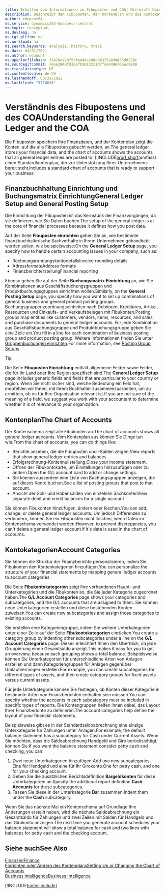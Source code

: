 ```yaml
---
title: Erhalten von Informationen zu Fibuposten und COA| Microsoft Docs
description: Beschreibt den Fibuposten, den Kontenplan und die Kontokategorien.
author: edupont04
ms.service: dynamics365-business-central
ms.topic: conceptual
ms.devlang: na
ms.tgt_pltfrm: na
ms.workload: na
ms.search.keywords: analysis, history, track
ms.date: 04/01/2021
ms.author: edupont
ms.openlocfilehash: f242bce26f55fe446ac8dc96335a8da835dd259c
ms.sourcegitcommit: 766e2840fd16efb901d211d7fa64d96766ac99d9
ms.translationtype: HT
ms.contentlocale: de-CH
ms.lasthandoff: 03/31/2021
ms.locfileid: "5774019"
---
```

# <a name="understanding-the-general-ledger-and-the-coa"></a><span data-ttu-id="c19c3-103">Verständnis des Fibupostens und des COA</span><span class="sxs-lookup"><span data-stu-id="c19c3-103">Understanding the General Ledger and the COA</span></span>

<span data-ttu-id="c19c3-104">Die Fibuposten speichern Ihre Finanzdaten, und der Kontenplan zeigt die Konten, auf die alle Fibuposten gebucht werden, an.</span><span class="sxs-lookup"><span data-stu-id="c19c3-104">The general ledger stores your financial data, and the chart of accounts shows the accounts that all general ledger entries are posted to.</span></span> [!INCLUDE[prod_short](includes/prod_short.md)]<span data-ttu-id="c19c3-105">umfasst einen Standardkontenplan, der zur Unterstützung Ihres Unternehmens bereit steht.</span><span class="sxs-lookup"><span data-stu-id="c19c3-105">includes a standard chart of accounts that is ready to support your business.</span></span>

## <a name="general-ledger-setup-and-general-posting-setup"></a><span data-ttu-id="c19c3-106">Finanzbuchhaltung Einrichtung und Buchungsmatrix Einrichtung</span><span class="sxs-lookup"><span data-stu-id="c19c3-106">General Ledger Setup and General Posting Setup</span></span>

<span data-ttu-id="c19c3-107">Die Einrichtung der Fibuposten ist das Kernstück der Finanzvorgängen, da sie definieren, wie Sie Daten buchen.</span><span class="sxs-lookup"><span data-stu-id="c19c3-107">The setup of the general ledger is at the core of financial processes because it defines how you post data.</span></span>  

<span data-ttu-id="c19c3-108">Auf der Seite **Fibuposten einrichten** geben Sie an, wie bestimmte finanzbuchhalterische Sachverhalte in Ihrem Unternehmen gehandhabt werden sollen, wie beispielsweise:</span><span class="sxs-lookup"><span data-stu-id="c19c3-108">On the **General Ledger Setup** page, you specify how to handle certain accounting issues in your company, such as:</span></span>  

* <span data-ttu-id="c19c3-109">Rechnungsrundungskontodetails</span><span class="sxs-lookup"><span data-stu-id="c19c3-109">Invoice rounding details</span></span>  
* <span data-ttu-id="c19c3-110">Adressformate</span><span class="sxs-lookup"><span data-stu-id="c19c3-110">Address formats</span></span>  
* <span data-ttu-id="c19c3-111">Finanzberichterstellung</span><span class="sxs-lookup"><span data-stu-id="c19c3-111">Financial reporting</span></span>  

<span data-ttu-id="c19c3-112">Ebenso geben Sie auf der Seite **Buchungsmatrix Einrichtung** an, wie Sie Kombinationen aus Geschäftsbuchungsgruppen und Produktbuchungsgruppen einrichten wollen.</span><span class="sxs-lookup"><span data-stu-id="c19c3-112">Similarly, on the **General Posting Setup** page, you specify how you want to set up combinations of general business and general product posting groups.</span></span> <span data-ttu-id="c19c3-113">Buchungsgruppenzuordnungseinheiten nach Debitoren, Kreditoren, Artikel, Ressourcen und Einkaufs- und Verkaufsbelegen mit Fibukonten.</span><span class="sxs-lookup"><span data-stu-id="c19c3-113">Posting groups map entities like customers, vendors, items, resources, and sales and purchase documents to general ledger accounts.</span></span> <span data-ttu-id="c19c3-114">Für jede Kombination aus Geschäftsbuchungsgruppe und Produktbuchungsgruppe geben Sie eine Zeile ein.</span><span class="sxs-lookup"><span data-stu-id="c19c3-114">You fill in a line for each combination of business posting group and product posting group.</span></span> <span data-ttu-id="c19c3-115">Weitere Informationen finden Sie unter [Gruppenbuchungen einrichten](finance-posting-groups.md).</span><span class="sxs-lookup"><span data-stu-id="c19c3-115">For more information, see [Posting Group Setups](finance-posting-groups.md).</span></span>  

> [!TIP]
> <span data-ttu-id="c19c3-116">Die Seite **Fibuposten Einrichtung** enthält allgemeine Felder sowie Felder, die für Ihr Land oder Ihre Region spezifisch sind.</span><span class="sxs-lookup"><span data-stu-id="c19c3-116">The **General Ledger Setup** page includes generic fields and fields that are particular to your country or region.</span></span> <span data-ttu-id="c19c3-117">Wenn Sie nicht sicher sind, welche Bedeutung ein Feld hat, empfehlen wir Ihnen, mit Ihrem Buchhalter zusammenzuarbeiten, um zu ermitteln, ob es für Ihre Organisation relevant ist.</span><span class="sxs-lookup"><span data-stu-id="c19c3-117">If you are not sure of the meaning of a field, we suggest you work with your accountant to determine whether it is of relevance to your organization.</span></span>  

## <a name="the-chart-of-accounts"></a><span data-ttu-id="c19c3-118">Kontenplan</span><span class="sxs-lookup"><span data-stu-id="c19c3-118">The Chart of Accounts</span></span>

<span data-ttu-id="c19c3-119">Der Kontenschema zeigt alle Fibukonten an.</span><span class="sxs-lookup"><span data-stu-id="c19c3-119">The chart of accounts shows all general ledger accounts.</span></span> <span data-ttu-id="c19c3-120">Vom Kontenplan aus können Sie Dinge tun wie:</span><span class="sxs-lookup"><span data-stu-id="c19c3-120">From the chart of accounts, you can do things like:</span></span>  

* <span data-ttu-id="c19c3-121">Berichte ansehen, die die Fibuposten und -Salden zeigen.</span><span class="sxs-lookup"><span data-stu-id="c19c3-121">View reports that show general ledger entries and balances.</span></span>  
* <span data-ttu-id="c19c3-122">Erfolgsrechnung-Kontennullstellung.</span><span class="sxs-lookup"><span data-stu-id="c19c3-122">Close your income statement.</span></span>  
* <span data-ttu-id="c19c3-123">Öffnen der Fibukontokarte, um Einstellungen hinzuzufügen oder zu ändern.</span><span class="sxs-lookup"><span data-stu-id="c19c3-123">Open the G/L account card to add or change settings.</span></span>  
* <span data-ttu-id="c19c3-124">Sie können ausserdem eine Liste von Buchungsgruppen anzeigen, die auf dieses Konto buchen.</span><span class="sxs-lookup"><span data-stu-id="c19c3-124">See a list of posting groups that post to that account.</span></span>
* <span data-ttu-id="c19c3-125">Ansicht der Soll- und Habensalden von einzelnen Sachkonten</span><span class="sxs-lookup"><span data-stu-id="c19c3-125">View separate debit and credit balances for a single account</span></span>  

<span data-ttu-id="c19c3-126">Sie können Fibukonten hinzufügen, ändern oder löschen.</span><span class="sxs-lookup"><span data-stu-id="c19c3-126">You can add, change, or delete general ledger accounts.</span></span> <span data-ttu-id="c19c3-127">Um jedoch Differenzen zu verhindern, können Sie ein Fibuposten nicht löschen, wenn Daten im Kontenschema verwendet werden.</span><span class="sxs-lookup"><span data-stu-id="c19c3-127">However, to prevent discrepancies, you can't delete a general ledger account if it's data is used in the chart of accounts.</span></span>  

## <a name="account-categories"></a><span data-ttu-id="c19c3-128">Kontokategorien</span><span class="sxs-lookup"><span data-stu-id="c19c3-128">Account Categories</span></span>

<span data-ttu-id="c19c3-129">Sie können die Struktur der Finanzberichte personalisieren, indem Sie Fibukonten den Kontenkategorien hinzufügen.</span><span class="sxs-lookup"><span data-stu-id="c19c3-129">You can personalize the structure of your financial statements by mapping general ledger accounts to account categories.</span></span>  

<span data-ttu-id="c19c3-130">Die Seite **Fibukontokategorien** zeigt Ihre vorhandenen Haupt- und Unterkategorien und die Fibukonten an, die Sie jeder Kategorie zugeordnet haben.</span><span class="sxs-lookup"><span data-stu-id="c19c3-130">The **G/L Account Categories** page shows your categories and subcategories, and the G/L accounts that are assigned to them.</span></span> <span data-ttu-id="c19c3-131">Sie können neue Unterkategorien erstellen und diese bestehenden Konten zuweisen.</span><span class="sxs-lookup"><span data-stu-id="c19c3-131">You can create new subcategories and assign those categories to existing accounts.</span></span>  

<span data-ttu-id="c19c3-132">Sie erstellen eine Kategoriengruppe, indem Sie weitere Unterkategorien unter einer Zeile auf der Seite **Fibukontokategorien** einrücken.</span><span class="sxs-lookup"><span data-stu-id="c19c3-132">You create a category group by indenting other subcategories under a line on the **G/L Account Categories** page.</span></span> <span data-ttu-id="c19c3-133">Dieses erleichtert Ihnen den Überblick, da jede Gruppierung einen Gesamtsaldo anzeigt.</span><span class="sxs-lookup"><span data-stu-id="c19c3-133">This makes it easy for you to get an overview, because each grouping shows a total balance.</span></span> <span data-ttu-id="c19c3-134">Beispielsweise können Sie Unterkategorien für unterschiedliche Arten von Anlagen erstellen und dann Kategoriengruppen für Anlagen gegenüber Umlaufvermögen erstellen.</span><span class="sxs-lookup"><span data-stu-id="c19c3-134">For example, you can create subcategories for different types of assets, and then create category groups for fixed assets versus current assets.</span></span>  

<span data-ttu-id="c19c3-135">Für jede Unterkategorie können Sie festlegen, ob Konten dieser Kategorie in bestimmte Arten von Finanzberichten enthalten sein müssen.</span><span class="sxs-lookup"><span data-stu-id="c19c3-135">You can specify whether the accounts in each subcategory must be included in specific types of reports.</span></span> <span data-ttu-id="c19c3-136">Die Kontengruppen helfen Ihnen dabei, das Layout Ihrer Finanzberichte zu definieren.</span><span class="sxs-lookup"><span data-stu-id="c19c3-136">The account categories help define the layout of your financial statements.</span></span>  

<span data-ttu-id="c19c3-137">Beispielsweise gibt es in der Standardsaldoabrechnung eine einzige Unterkategorie für Zahlungen unter Anlagen.</span><span class="sxs-lookup"><span data-stu-id="c19c3-137">For example, the default balance statement has a subcategory for Cash under Current Assets.</span></span> <span data-ttu-id="c19c3-138">Wenn Sie möchten, dass die Saldoabrechnung Handgeld und Giro berücksichtigt, können Sie:</span><span class="sxs-lookup"><span data-stu-id="c19c3-138">If you want the balance statement consider petty cash and checking, you can:</span></span>  

1. <span data-ttu-id="c19c3-139">Zwei neue Unterkategorien hinzufügen.</span><span class="sxs-lookup"><span data-stu-id="c19c3-139">Add two new subcategories.</span></span> <span data-ttu-id="c19c3-140">Eine für Handgeld und eine für Ihr Girokonto.</span><span class="sxs-lookup"><span data-stu-id="c19c3-140">One for petty cash, and one for your checking account.</span></span>  
2. <span data-ttu-id="c19c3-141">Geben Sie die zusätzlichen Berichtsdefinition **Bargeldkonten** für diese Unterkategorien an.</span><span class="sxs-lookup"><span data-stu-id="c19c3-141">Specify the additional report definition **Cash Accounts** for these subcategories.</span></span>  
3. <span data-ttu-id="c19c3-142">Fassen Sie diese in der Unterkategorie **Bar** zusammen.</span><span class="sxs-lookup"><span data-stu-id="c19c3-142">Indent them under the **Cash** subcategory.</span></span>  

<span data-ttu-id="c19c3-143">Wenn Sie das nächste Mal ein Kontenschema auf Grundlage Ihre Änderungen erstellt haben, wird die nächste Saldoabrechnung ein Gesamtsaldo für Zahlungen und zwei Zeilen mit Salden für Handgeld und das Girokonto anzeigen.</span><span class="sxs-lookup"><span data-stu-id="c19c3-143">The next time you generate account schedules your balance statement will show a total balance for cash and two lines with balances for petty cash and the checking account.</span></span>  

## <a name="see-also"></a><span data-ttu-id="c19c3-144">Siehe auch</span><span class="sxs-lookup"><span data-stu-id="c19c3-144">See Also</span></span>

[<span data-ttu-id="c19c3-145">Finanzen</span><span class="sxs-lookup"><span data-stu-id="c19c3-145">Finance</span></span>](finance.md)  
[<span data-ttu-id="c19c3-146">Einrichten oder Ändern des Kontenplans</span><span class="sxs-lookup"><span data-stu-id="c19c3-146">Setting Up or Changing the Chart of Accounts</span></span>](finance-setup-chart-accounts.md)  
[<span data-ttu-id="c19c3-147">Business Intelligence</span><span class="sxs-lookup"><span data-stu-id="c19c3-147">Business Intelligence</span></span>](bi.md)  


[!INCLUDE[footer-include](includes/footer-banner.md)]